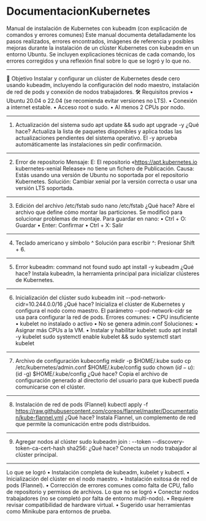 # DocumentacionKubernetes
Manual de instalación de Kubernetes con kubeadm (con explicación de comandos y errores comunes)
Este manual documenta detalladamente los pasos realizados, errores encontrados, imágenes de referencia y posibles mejoras durante la instalación de un clúster Kubernetes con kubeadm en un entorno Ubuntu. Se incluyen explicaciones técnicas de cada comando, los errores corregidos y una reflexión final sobre lo que se logró y lo que no.
________________________________________
📌 Objetivo
Instalar y configurar un clúster de Kubernetes desde cero usando kubeadm, incluyendo la configuración del nodo maestro, instalación de red de pods y conexión de nodos trabajadores.
🛠️ Requisitos previos
•	Ubuntu 20.04 o 22.04 (se recomienda evitar versiones no LTS).
•	Conexión a internet estable.
•	Acceso root o sudo.
•	Al menos 2 CPUs por nodo.
________________________________________
1. Actualización del sistema
sudo apt update && sudo apt upgrade -y
¿Qué hace?
Actualiza la lista de paquetes disponibles y aplica todas las actualizaciones pendientes del sistema operativo. El -y aprueba automáticamente las instalaciones sin pedir confirmación.
________________________________________
2. Error de repositorio
Mensaje:
E: El repositorio «https://apt.kubernetes.io kubernetes-xenial Release» no tiene un fichero de Publicación.
Causa: Estás usando una versión de Ubuntu no soportada por el repositorio Kubernetes.
Solución: Cambiar xenial por la versión correcta o usar una versión LTS soportada.
________________________________________
3. Edición del archivo /etc/fstab
sudo nano /etc/fstab
¿Qué hace?
Abre el archivo que define cómo montar las particiones. Se modificó para solucionar problemas de montaje.
Para guardar en nano:
•	Ctrl + O: Guardar
•	Enter: Confirmar
•	Ctrl + X: Salir
________________________________________
4. Teclado americano y símbolo ^
Solución para escribir ^: Presionar Shift + 6.
________________________________________
5. Error kubeadm: command not found
sudo apt install -y kubeadm
¿Qué hace?
Instala kubeadm, la herramienta principal para inicializar clústeres de Kubernetes.
________________________________________
6. Inicialización del clúster
sudo kubeadm init --pod-network-cidr=10.244.0.0/16
¿Qué hace?
Inicializa el clúster de Kubernetes y configura el nodo como maestro. El parámetro --pod-network-cidr se usa para configurar la red de pods.
Errores comunes:
•	CPU insuficiente
•	kubelet no instalado o activo
•	No se genera admin.conf
Soluciones:
•	Asignar más CPUs a la VM.
•	Instalar y habilitar kubelet:
sudo apt install -y kubelet
sudo systemctl enable kubelet && sudo systemctl start kubelet
________________________________________
7. Archivo de configuración kubeconfig
mkdir -p $HOME/.kube
sudo cp /etc/kubernetes/admin.conf $HOME/.kube/config
sudo chown $(id -u):$(id -g) $HOME/.kube/config
¿Qué hace?
Copia el archivo de configuración generado al directorio del usuario para que kubectl pueda comunicarse con el clúster.
________________________________________
8. Instalación de red de pods (Flannel)
kubectl apply -f https://raw.githubusercontent.com/coreos/flannel/master/Documentation/kube-flannel.yml
¿Qué hace? Instala Flannel, un complemento de red que permite la comunicación entre pods distribuidos.
________________________________________
9. Agregar nodos al clúster
sudo kubeadm join <IP-MASTER>:<PORT> --token <TOKEN> --discovery-token-ca-cert-hash sha256:<HASH>
¿Qué hace? Conecta un nodo trabajador al clúster principal.
________________________________________
Lo que se logró
•	Instalación completa de kubeadm, kubelet y kubectl.
•	Inicialización del clúster en el nodo maestro.
•	Instalación exitosa de red de pods (Flannel).
•	Corrección de errores comunes como falta de CPU, fallo de repositorio y permisos de archivos.
Lo que no se logró 
•	Conectar nodos trabajadores (no se completó por falta de entorno multi-nodo).
•	Requiere revisar compatibilidad de hardware virtual.
•	Sugerido usar herramientas como Minikube para entornos de prueba.
